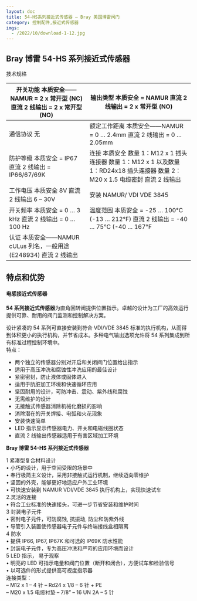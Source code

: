 ```yaml
---
layout: doc
title: 54-HS系列接近式传感器 – Bray 美国博雷阀门
category: 控制配件,接近式传感器
imgs:
  - /2022/10/download-1-12.jpg
---
```


## Bray 博雷 54-HS 系列接近式传感器

技术规格

| 开关功能 本质安全——NAMUR = 2 x 常开型 (NC) 直流 2 线输出 = 2 x 常开型 (NO) | 输出类型 本质安全 = NAMUR 直流 2 线输出 = 2 x 常开型 (NO)                                                                        |
| -------------------------------------------------------------------------- | -------------------------------------------------------------------------------------------------------------------------------- |
| 通信协议 无                                                                | 额定工作距离 本质安全——NAMUR = 0 … 2.4mm 直流 2 线输出 = 0 … 2.05mm                                                              |
| 防护等级 本质安全 = IP67 直流 2 线输出 = IP66/67/69K                       | 连接 本质安全 数量 1：M12 x 1 插头连接器 数量 1：M12 x 1 以及数量 1：RD24x18 插头连接器 数量 2：M20 x 1.5 电缆密封 直流 2 线输出 |
| 工作电压 本质安全 8V 直流 2 线输出 6 – 30V                                 | 安装 NAMUR/ VDI VDE 3845                                                                                                         |
| 开关频率 本质安全 = 0 … 3 kHz 直流 2 线输出 = 0 … 100 Hz                   | 温度范围 本质安全 = -25 … 100°C (-13 … 212°F) 直流 2 线输出 = -40 … 75°C (-40 … 167°F                                            |
| 认证 本质安全——NAMUR cULus 列名，一般用途 (E248934) 直流 2 线输出          |                                                                                                                                  |

## 特点和优势

#### 电感接近式传感器

**54 系列接近式传感器**为直角回转阀提供位置指示。卓越的设计为工厂的高效运行提供可靠、耐用的阀门监测和控制解决方案。

设计紧凑的 54 系列可直接安装到符合 VDI/VDE 3845 标准的执行机构，从而得到体积更小的执行机构，并节省成本。多种电气输出选项允许将 54 系列集成到所有标准过程控制环境中。  
特点：

- 两个独立的传感器分别对开启和关闭阀门位置给出指示
- 适用于高压冲洗和腐蚀性冲洗应用的最佳设计
- 紧密密封，防止液体或固体进入
- 适用于肮脏加工环境和快速循环应用
- 坚固耐用的设计，可防冲击、震动、紫外线和腐蚀
- 无需维护的设计
- 无接触式传感器消除机械化磨损的影响
- 消除潜在的开关焊接、电弧和火花现象
- 安装快速简单
- LED 指示显示传感器电力、开关和电磁线圈状态
- 直流 2 线输出传感器适用于有害区域加工环境

**Bray 博雷 54-HS 系列接近式传感器**

1 紧凑型复合材料设计  
• 小巧的设计，用于空间受限的场景中  
• 奉行极简主义设计，采用非接触式运行机制，继续迈向零维护  
• 坚固的外壳，能够更好地适应户外工业环境  
• 可快速安装到 NAMUR VDI/VDE 3845 执行机构上，实现快速试车  
2.灵活的连接  
• 符合工业标准的快速接头，可进一步节省安装和维护时间  
3 封装电子元件  
• 密封电子元件，可防腐蚀, 抗振动, 防尘和防紫外线  
• 导管引入装置使传感器电子元件与终端接线盒相隔离  
4 防水  
• 提供 IP66, IP67, IP67K 和可选的 IP69K 防水性能  
• 封装电子元件，专为高压冲洗和严苛的应用环境而设计  
5 LED 指示， 易于观察  
• 明亮的 LED 可指示电量和阀门位置（断开和闭合），方便试车和检验信号  
• 以可选件的形式提供高可视度指示器  
连接类型：  
– M12 x 1 – 4 针 – Rd24 x 1/8 – 6 针 + PE  
– M20 x 1.5 电缆衬垫 – 7/8” – 16 UN 2A – 5 针
